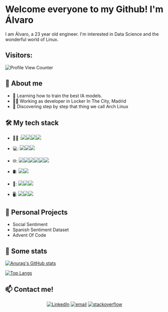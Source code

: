 # Welcome everyone to my Github! I'm Álvaro

I am Álvaro, a 23 year old engineer. I'm interested in Data Science and the wonderful world of Linux.

## Visitors:
![Profile View Counter](https://komarev.com/ghpvc/?username=Tanu-N-Prabhu)

## :thought_balloon: About me
- 🤖 Learning how to train the best IA models.
- :technologist: Working as developer in Locker In The City, Madrid
- 🌱 Discovering step by step that thing we call Arch Linux

## 🛠 My tech stack
- :woman_technologist: :<img src="https://img.shields.io/badge/python%20-%2314354C.svg?&style=for-the-badge&logo=python&logoColor=white" /><img src="https://img.shields.io/badge/C-00599C?style=for-the-badge&logo=c&logoColor=white" /><img src="https://img.shields.io/badge/flask%20-%23000.svg?&style=for-the-badge&logo=flask&logoColor=white" /><img src="https://img.shields.io/badge/JavaScript-F7DF1E?style=for-the-badge&logo=javascript&logoColor=black" />

- 💻: <img src="https://img.shields.io/badge/Jupyter-F37626.svg?&style=for-the-badge&logo=Jupyter&logoColor=white"/><img src="https://img.shields.io/badge/Keras-D00000?style=for-the-badge&logo=Keras&logoColor=white" /><img src="https://img.shields.io/badge/scikit_learn-F7931E?style=for-the-badge&logo=scikit-learn&logoColor=white" />

- 🌐: <img src="https://img.shields.io/badge/node.js%20-%2343853D.svg?&style=for-the-badge&logo=node.js&logoColor=white" /><img src="https://img.shields.io/badge/Express.js-000000?style=for-the-badge&logo=express&logoColor=white" /><img src="https://img.shields.io/badge/typescript%20-%23007ACC.svg?&style=for-the-badge&logo=typescript&logoColor=white" /><img src="https://img.shields.io/badge/HTML5-E34F26?style=for-the-badge&logo=html5&logoColor=white"/><img src="https://img.shields.io/badge/CSS-239120?&style=for-the-badge&logo=css3&logoColor=white"/><img src="https://img.shields.io/badge/Bootstrap-563D7C?style=for-the-badge&logo=bootstrap&logoColor=white"/>

- 🛢: <img src="https://img.shields.io/badge/MongoDB-%234ea94b.svg?&style=for-the-badge&logo=mongodb&logoColor=white" /><img src="https://img.shields.io/badge/mysql-%2300f.svg?&style=for-the-badge&logo=mysql&logoColor=white" />

- 🔧: <img src="https://img.shields.io/badge/Git-%23F05032.svg?&style=for-the-badge&logo=Git&logoColor=white" /><img src="https://img.shields.io/badge/Amazon%20AWS-%23232F3E.svg?&style=for-the-badge&logo=Amazon%20AWS&logoColor=white"><img src="https://img.shields.io/badge/RASPBERRY%20PI-C51A4A.svg?&style=for-the-badge&logo=raspberry%20pi&logoColor=white"/>

- 🖥️: <img src="https://img.shields.io/badge/Linux-FCC624?style=for-the-badge&logo=linux&logoColor=black"/><img src="https://img.shields.io/badge/Debian-A81D33?style=for-the-badge&logo=debian&logoColor=white"/><img src="https://img.shields.io/badge/Arch_Linux-1793D1?style=for-the-badge&logo=arch-linux&logoColor=white"/>

## 📑 Personal Projects
- Social Sentiment
- Spanish Sentiment Dataset
- Advent Of Code

## 🚀 Some stats

[![Anurag's GitHub stats](https://github-readme-stats.vercel.app/api?username=alburrito&show_icons=true&count_private=true&theme=react)](https://github.com/anuraghazra/github-readme-stats)

[![Top Langs](https://github-readme-stats.vercel.app/api/top-langs/?username=alburrito&theme=react&layout=compact)](https://github.com/anuraghazra/github-readme-stats)

## 📫 Contact me!
<p align="center">
<a href="https://www.linkedin.com/in/%C3%A1lvaro-mart%C3%ADn-l%C3%B3pez-84764a18b/"><img alt="LinkedIn" src="https://img.shields.io/badge/linkedin-%230077B5.svg?&style=for-the-badge&logo=linkedin&logoColor=white"></a>
<a href="mailto:almarlop98@gmail.com"><img alt="email" src="https://img.shields.io/badge/gmail-%23D14836.svg?&style=for-the-badge&logo=gmail&logoColor=white"></a>
<a href="https://stackoverflow.com/users/15864677/ajburri"><img alt="stackoverflow" src="https://img.shields.io/badge/Stack_Overflow-FE7A16?style=for-the-badge&logo=stack-overflow&logoColor=white"></a>
</p>
